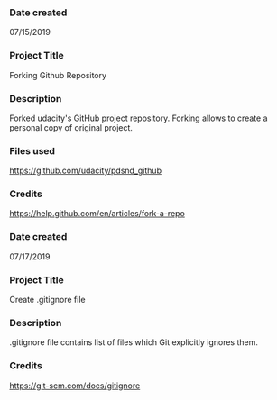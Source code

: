 ### Date created
07/15/2019

### Project Title
Forking Github Repository

### Description
Forked udacity's GitHub project repository. Forking allows to create
a personal copy of original project.

### Files used
https://github.com/udacity/pdsnd_github

### Credits
https://help.github.com/en/articles/fork-a-repo


### Date created
07/17/2019

### Project Title
Create .gitignore file

### Description
.gitignore file contains list of files which Git explicitly ignores them.

### Credits
https://git-scm.com/docs/gitignore

